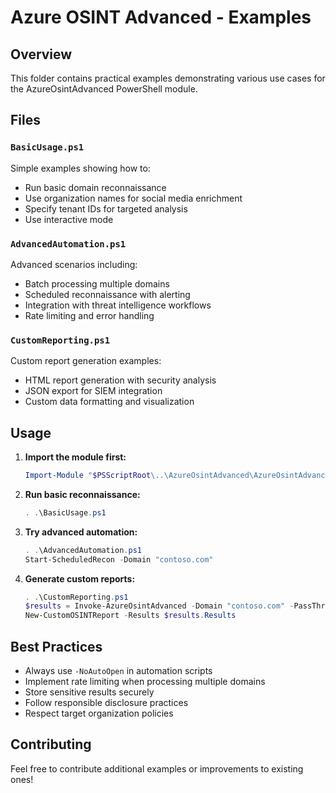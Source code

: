 # Azure OSINT Advanced - Examples
## Overview

This folder contains practical examples demonstrating various use cases for the AzureOsintAdvanced PowerShell module.

## Files

### `BasicUsage.ps1`
Simple examples showing how to:
- Run basic domain reconnaissance
- Use organization names for social media enrichment
- Specify tenant IDs for targeted analysis
- Use interactive mode

### `AdvancedAutomation.ps1`
Advanced scenarios including:
- Batch processing multiple domains
- Scheduled reconnaissance with alerting
- Integration with threat intelligence workflows
- Rate limiting and error handling

### `CustomReporting.ps1`
Custom report generation examples:
- HTML report generation with security analysis
- JSON export for SIEM integration
- Custom data formatting and visualization

## Usage

1. **Import the module first:**
   ```powershell
   Import-Module "$PSScriptRoot\..\AzureOsintAdvanced\AzureOsintAdvanced.psd1" -Force
   ```

2. **Run basic reconnaissance:**
   ```powershell
   . .\BasicUsage.ps1
   ```

3. **Try advanced automation:**
   ```powershell
   . .\AdvancedAutomation.ps1
   Start-ScheduledRecon -Domain "contoso.com"
   ```

4. **Generate custom reports:**
   ```powershell
   . .\CustomReporting.ps1
   $results = Invoke-AzureOsintAdvanced -Domain "contoso.com" -PassThru -NoAutoOpen
   New-CustomOSINTReport -Results $results.Results
   ```

## Best Practices

- Always use `-NoAutoOpen` in automation scripts
- Implement rate limiting when processing multiple domains
- Store sensitive results securely
- Follow responsible disclosure practices
- Respect target organization policies

## Contributing

Feel free to contribute additional examples or improvements to existing ones!